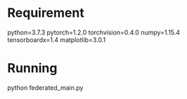 # Requirement
python=3.7.3
pytorch=1.2.0
torchvision=0.4.0
numpy=1.15.4
tensorboardx=1.4
matplotlib=3.0.1
# Running
python federated_main.py
